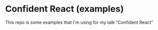 # Confident React (examples)

This repo is some examples that I'm using for my talk "Confident React"
